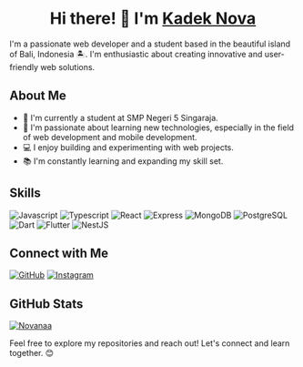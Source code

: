 <div align="center">
  <h1 align="center">Hi there! 👋 I'm <a href="https://github.com/ItsNvaa" target="blank">
  Kadek Nova</a></h1>
</div>


I'm a passionate web developer and a student based in the beautiful island of Bali, Indonesia 🏝️. I'm enthusiastic about creating innovative and user-friendly web solutions.

##  About Me

- 🏫 I'm currently a student at SMP Negeri 5 Singaraja.
- 🌱 I'm passionate about learning new technologies, especially in the field of web development and mobile development.
- 💻 I enjoy building and experimenting with web projects.
- 📚 I'm constantly learning and expanding my skill set.

##  Skills

![Javascript](https://img.shields.io/badge/Javascript-white?style=for-the-badge&logo=javascript&logoColor=%23fff&labelColor=black)
![Typescript](https://img.shields.io/badge/Typescript-white?style=for-the-badge&logo=typescript&logoColor=%23fff&labelColor=black)
![React](https://img.shields.io/badge/React-white?style=for-the-badge&logo=react&logoColor=%23fff&labelColor=black)
![Express](https://img.shields.io/badge/Express-white?style=for-the-badge&logo=express&logoColor=%23fff&labelColor=black)
![MongoDB](https://img.shields.io/badge/MongoDB-white?style=for-the-badge&logo=mongodb&logoColor=%23fff&labelColor=black)
![PostgreSQL](https://img.shields.io/badge/PostgreSQL-white?style=for-the-badge&logo=postgresql&logoColor=%23fff&labelColor=black)
![Dart](https://img.shields.io/badge/Dart-white?style=for-the-badge&logo=Dart&logoColor=white&labelColor=black)
![Flutter](https://img.shields.io/badge/Flutter-white?style=for-the-badge&logo=flutter&logoColor=%23fff&labelColor=black)
![NestJS](https://img.shields.io/badge/NestJS-white?style=for-the-badge&logo=nestjs&logoColor=%23fff&labelColor=black)


## Connect with Me

[![GitHub](https://img.shields.io/badge/Github-white?style=for-the-badge&logo=github&logoColor=%23fff&labelColor=black)](https://github.com/ItsNvaa)
[![Instagram](https://img.shields.io/badge/Instagram-white?style=for-the-badge&logo=instagram&logoColor=%23fff&labelColor=black)](https://www.instagram.com/nvaa.jsx/)

## GitHub Stats

[![Novanaa](https://github-readme-stats.vercel.app/api?username=Novanaa&show_icons=true&theme=radical)](https://github.com/ItsNvaa)

Feel free to explore my repositories and reach out! Let's connect and learn together. 😊
